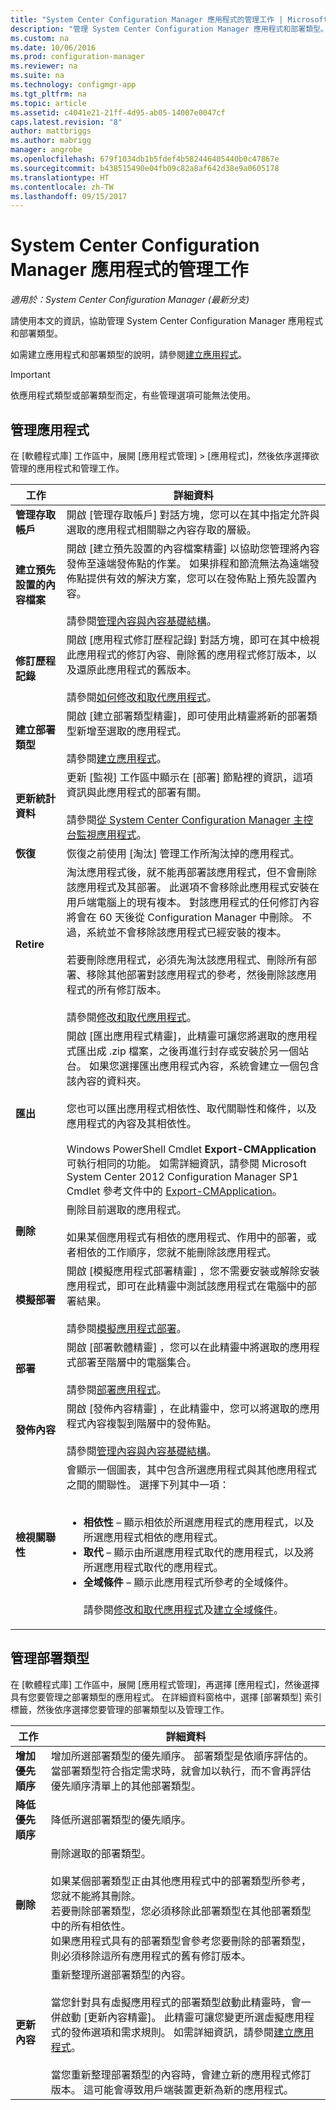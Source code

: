 ```yaml
---
title: "System Center Configuration Manager 應用程式的管理工作 | Microsoft Docs"
description: "管理 System Center Configuration Manager 應用程式和部署類型。"
ms.custom: na
ms.date: 10/06/2016
ms.prod: configuration-manager
ms.reviewer: na
ms.suite: na
ms.technology: configmgr-app
ms.tgt_pltfrm: na
ms.topic: article
ms.assetid: c4041e21-21ff-4d95-ab05-14007e0047cf
caps.latest.revision: "8"
author: mattbriggs
ms.author: mabrigg
manager: angrobe
ms.openlocfilehash: 679f1034db1b5fdef4b582446405440b0c47867e
ms.sourcegitcommit: b438515490e04fb09c82a8af642d38e9a0605178
ms.translationtype: HT
ms.contentlocale: zh-TW
ms.lasthandoff: 09/15/2017
---
```

# <a name="management-tasks-for-system-center-configuration-manager-applications"></a>System Center Configuration Manager 應用程式的管理工作

*適用於：System Center Configuration Manager (最新分支)*

請使用本文的資訊，協助管理 System Center Configuration Manager 應用程式和部署類型。  

如需建立應用程式和部署類型的說明，請參閱[建立應用程式](../../apps/deploy-use/create-applications.md)。  

> [!IMPORTANT]  
>  依應用程式類型或部署類型而定，有些管理選項可能無法使用。  

##  <a name="manage-applications"></a>管理應用程式  
 在 [軟體程式庫] 工作區中，展開 [應用程式管理] > [應用程式]，然後依序選擇欲管理的應用程式和管理工作。  

|工作|詳細資料|  
|----------|-------------|  
|**管理存取帳戶**|開啟 [管理存取帳戶]  對話方塊，您可以在其中指定允許與選取的應用程式相關聯之內容存取的層級。|  
|**建立預先設置的內容檔案**|開啟 [建立預先設置的內容檔案精靈]  以協助您管理將內容發佈至遠端發佈點的作業。 如果排程和節流無法為遠端發佈點提供有效的解決方案，您可以在發佈點上預先設置內容。<br /><br /> 請參閱[管理內容與內容基礎結構](../../core/servers/deploy/configure/manage-content-and-content-infrastructure.md)。|  
|**修訂歷程記錄**|開啟 [應用程式修訂歷程記錄] 對話方塊，即可在其中檢視此應用程式的修訂內容、刪除舊的應用程式修訂版本，以及還原此應用程式的舊版本。<br /><br /> 請參閱[如何修改和取代應用程式](../../apps/deploy-use/revise-and-supersede-applications.md)。|  
|**建立部署類型**|開啟 [建立部署類型精靈]，即可使用此精靈將新的部署類型新增至選取的應用程式。<br /><br /> 請參閱[建立應用程式](../../apps/deploy-use/create-applications.md)。|  
|**更新統計資料**|更新 [監視]  工作區中顯示在 [部署]  節點裡的資訊，這項資訊與此應用程式的部署有關。<br /><br /> 請參閱[從 System Center Configuration Manager 主控台監視應用程式](../../apps/deploy-use/monitor-applications-from-the-console.md)。|  
|**恢復**|恢復之前使用 [淘汰] 管理工作所淘汰掉的應用程式。|  
|**Retire**|淘汰應用程式後，就不能再部署該應用程式，但不會刪除該應用程式及其部署。 此選項不會移除此應用程式安裝在用戶端電腦上的現有複本。 對該應用程式的任何修訂內容將會在 60 天後從 Configuration Manager 中刪除。 不過，系統並不會移除該應用程式已經安裝的複本。<br /><br /> 若要刪除應用程式，必須先淘汰該應用程式、刪除所有部署、移除其他部署對該應用程式的參考，然後刪除該應用程式的所有修訂版本。<br /><br /> 請參閱[修改和取代應用程式](../../apps/deploy-use/revise-and-supersede-applications.md)。|  
|**匯出**|開啟 [匯出應用程式精靈]，此精靈可讓您將選取的應用程式匯出成 .zip 檔案，之後再進行封存或安裝於另一個站台。 如果您選擇匯出應用程式內容，系統會建立一個包含該內容的資料夾。<br /><br /> 您也可以匯出應用程式相依性、取代關聯性和條件，以及應用程式的內容及其相依性。<br /><br /> Windows PowerShell Cmdlet **Export-CMApplication** 可執行相同的功能。 如需詳細資訊，請參閱 Microsoft System Center 2012 Configuration Manager SP1 Cmdlet 參考文件中的 [Export-CMApplication](http://go.microsoft.com/fwlink/p/?LinkID=258880)。|  
|**刪除**|刪除目前選取的應用程式。<br /><br /> 如果某個應用程式有相依的應用程式、作用中的部署，或者相依的工作順序，您就不能刪除該應用程式。|  
|**模擬部署**|開啟 [模擬應用程式部署精靈]  ，您不需要安裝或解除安裝應用程式，即可在此精靈中測試該應用程式在電腦中的部署結果。<br /><br /> 請參閱[模擬應用程式部署](../../apps/deploy-use/simulate-application-deployments.md)。|  
|**部署**|開啟 [部署軟體精靈]  ，您可以在此精靈中將選取的應用程式部署至階層中的電腦集合。<br /><br /> 請參閱[部署應用程式](../../apps/deploy-use/deploy-applications.md)。|  
|**發佈內容**|開啟 [發佈內容精靈]  ，在此精靈中，您可以將選取的應用程式內容複製到階層中的發佈點。<br /><br /> 請參閱[管理內容與內容基礎結構](../../core/servers/deploy/configure/manage-content-and-content-infrastructure.md)。|  
|**檢視關聯性**|會顯示一個圖表，其中包含所選應用程式與其他應用程式之間的關聯性。 選擇下列其中一項：<br><br><ul><li>**相依性** – 顯示相依於所選應用程式的應用程式，以及所選應用程式相依的應用程式。</li><li>**取代** – 顯示由所選應用程式取代的應用程式，以及將所選應用程式取代的應用程式。</li><li>**全域條件** – 顯示此應用程式所參考的全域條件。</li></ol><br /> 請參閱[修改和取代應用程式](../../apps/deploy-use/revise-and-supersede-applications.md)及[建立全域條件](../../apps/deploy-use/create-global-conditions.md)。|  

##  <a name="manage-deployment-types"></a>管理部署類型  
 在 [軟體程式庫] 工作區中，展開 [應用程式管理]，再選擇 [應用程式]，然後選擇具有您要管理之部署類型的應用程式。 在詳細資料窗格中，選擇 [部署類型] 索引標籤，然後依序選擇您要管理的部署類型以及管理工作。  

|工作|詳細資料|  
|----------|-------------|  
|**增加優先順序**|增加所選部署類型的優先順序。 部署類型是依順序評估的。 當部署類型符合指定需求時，就會加以執行，而不會再評估優先順序清單上的其他部署類型。|  
|**降低優先順序**|降低所選部署類型的優先順序。|  
|**刪除**|刪除選取的部署類型。<br><br>如果某個部署類型正由其他應用程式中的部署類型所參考，您就不能將其刪除。<br>若要刪除部署類型，您必須移除此部署類型在其他部署類型中的所有相依性。<br>如果應用程式具有的部署類型會參考您要刪除的部署類型，則必須移除這所有應用程式的舊有修訂版本。|  
|**更新內容**|重新整理所選部署類型的內容。<br /><br /> 當您針對具有虛擬應用程式的部署類型啟動此精靈時，會一併啟動 [更新內容精靈]。 此精靈可讓您變更所選虛擬應用程式的發佈選項和需求規則。 如需詳細資訊，請參閱[建立應用程式](../../apps/deploy-use/create-applications.md)。<br /><br /> 當您重新整理部署類型的內容時，會建立新的應用程式修訂版本。 這可能會導致用戶端裝置更新為新的應用程式。|  

